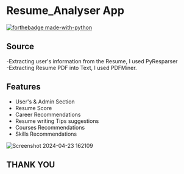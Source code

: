 
# Resume_Analyser  App

[![forthebadge made-with-python](http://ForTheBadge.com/images/badges/made-with-python.svg)](https://www.python.org/) 



## Source 
-Extracting user's information from the Resume, I used PyResparser    
-Extracting Resume PDF into Text, I used PDFMiner.

## Features
- User's & Admin Section
- Resume Score
- Career Recommendations
- Resume writing Tips suggestions
- Courses Recommendations
- Skills Recommendations



![Screenshot 2024-04-23 162109](https://github.com/reema2907/Resumes_screening/assets/112660140/26a4e435-27bc-4f0c-b7a3-e012dd759bda)
## THANK YOU
